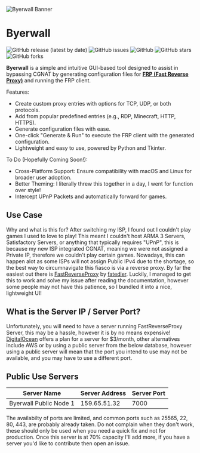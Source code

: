 ![Byerwall Banner](https://i.imgur.com/dksZAIj.png)

# Byerwall

![GitHub release (latest by date)](https://img.shields.io/github/v/release/nebulaone-org/byerwall?label=Latest%20Release)
![GitHub issues](https://img.shields.io/github/issues/nebulaone-org/byerwall?label=Issues)
![GitHub](https://img.shields.io/github/license/nebulaone-org/byerwall?label=License)
![GitHub stars](https://img.shields.io/github/stars/nebulaone-org/byerwall?label=Stars)
![GitHub forks](https://img.shields.io/github/forks/nebulaone-org/byerwall?label=Forks)

**Byerwall** is a simple and intuitive GUI-based tool designed to assist in bypassing CGNAT by generating configuration files for [**FRP (Fast Reverse Proxy)**](https://github.com/fatedier/frp) and running the FRP client.

Features:
- Create custom proxy entries with options for TCP, UDP, or both protocols.
- Add from popular predefined entries (e.g., RDP, Minecraft, HTTP, HTTPS).
- Generate configuration files with ease.
- One-click "Generate & Run" to execute the FRP client with the generated configuration.
- Lightweight and easy to use, powered by Python and Tkinter.

To Do (Hopefully Coming Soon!):
- Cross-Platform Support: Ensure compatibility with macOS and Linux for broader user adoption.
- Better Theming: I literally threw this together in a day, I went for function over style!
- Intercept UPnP Packets and automatically forward for games.

## Use Case
Why and what is this for? After switching my ISP, I found out I couldn't play games I used to love to play! This meant I couldn't host ARMA 3 Servers, Satisfactory Servers, or anything that typically requires "UPnP", this is because my new ISP integrated CGNAT, meaning we were not assigned a Private IP, therefore we couldn't play certain games. Nowadays, this can happen alot as some ISPs will not assign Public IPv4 due to the shortage, so the best way to circumnavigate this fiasco is via a reverse proxy. By far the easiest out there is [FastReverseProxy](https://github.com/fatedier/frp) by [fatedier](https://github.com/fatedier). Luckily, I managed to get this to work and solve my issue after reading the documentation, however some people may not have this patience, so I bundled it into a nice, lightweight UI!

## What is the Server IP / Server Port?
Unfortunately, you will need to have a server running FastReverseProxy Server, this may be a hassle, however it is by no means expensive! [DigitalOcean](https://digitalocean.com/) offers a plan for a server for $3/month, other alternatives include AWS or by using a public server from the below database, however using a public server will mean that the port you intend to use may not be available, and you may have to use a different port.

## Public Use Servers
| Server Name           | Server Address   | Server Port |
|------------------------|------------------|-------------|
| Byerwall Public Node 1 | 159.65.51.32     | 7000        |

The availabilty of ports are limited, and common ports such as 25565, 22, 80, 443, are probably already taken. Do not complain when they don't work, these should only be used when you need a quick fix and not for production. Once this server is at 70% capacity I'll add more, if you have a server you'd like to contribute then open an issue.
